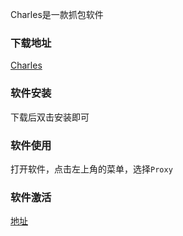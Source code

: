 Charles是一款抓包软件

### 下载地址
[Charles](https://www.charlesproxy.com/download/)

### 软件安装
下载后双击安装即可

### 软件使用
打开软件，点击左上角的菜单，选择`Proxy`

### 软件激活
[地址](https://www.zzzmode.com/mytools/charles/)

